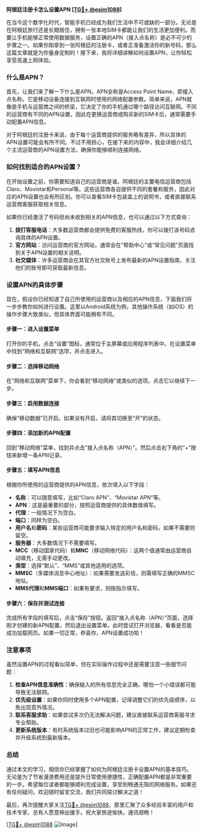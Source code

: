 **阿根廷注册卡怎么设置APN [[TG💪+ @esim1088](https://t.me/s/esim1088)]**

在当今这个数字化时代，智能手机已经成为我们生活中不可或缺的一部分。无论是在阿根廷旅行还是长期居住，拥有一张本地SIM卡都能让我们的生活更加便利。而要让手机能够正常使用数据服务，设置正确的APN（接入点名称）是必不可少的步骤之一。如果你刚拿到一张阿根廷的注册卡，或者正准备激活你的新号码，那么这篇文章就是为你量身定制的！接下来，我将详细讲解如何设置APN，让你轻松享受高速上网体验。

### 什么是APN？

首先，让我们来了解一下什么是APN。APN全称是Access Point Name，即接入点名称。它是移动设备连接到互联网时使用的网络配置参数。简单来说，APN就像是手机与运营商之间的桥梁，它决定了你的手机通过哪个路径访问互联网。不同的运营商有不同的APN设置，因此在更换运营商或购买新的SIM卡后，通常需要手动配置APN信息。

对于阿根廷的注册卡来说，由于每个运营商提供的服务略有差异，所以具体的APN设置可能会有所不同。不过不用担心，在接下来的内容中，我会详细介绍几个主流运营商的APN设置方法，确保你能够顺利连接网络。

### 如何找到适合的APN设置？

在开始设置之前，你需要知道自己的运营商是谁。阿根廷的主要电信运营商包括Claro、Movistar和Personal等。这些运营商各自提供不同的套餐和服务，因此对应的APN设置也会有所区别。你可以查看SIM卡包装盒上的说明书，或者直接联系运营商客服获取相关信息。

如果你已经激活了号码但尚未收到相关的APN信息，也可以通过以下方式查询：

1. **拨打客服电话**：大多数运营商都会提供免费的客服热线，你可以拨打该号码咨询具体的APN设置。
2. **官方网站**：访问运营商的官方网站，通常会在“帮助中心”或“常见问题”页面找到关于APN设置的相关说明。
3. **社交媒体**：许多运营商会在其官方社交账号上发布最新的APN设置指南，关注他们的账号即可获取最新信息。

### 设置APN的具体步骤

现在，假设你已经知道了自己所使用的运营商以及相应的APN信息，下面我们将一步步教你如何进行设置。这里以Android系统为例，其他操作系统（如iOS）的操作步骤大致类似，但具体界面可能稍有不同。

#### 步骤一：进入设置菜单
打开你的手机，点击“设置”图标，通常位于主屏幕或应用程序列表中。在设置菜单中找到“网络和互联网”选项，并点击进入。

#### 步骤二：选择移动网络
在“网络和互联网”菜单下，你会看到“移动网络”或类似的选项。点击它以继续下一步。

#### 步骤三：启用数据连接
确保“移动数据”已开启。如果没有开启，请将其切换至“开”的状态。

#### 步骤四：添加新的APN配置
回到“移动网络”菜单，找到并点击“接入点名称（APN）”。然后点击右下角的“+”按钮来新增一条APN记录。

#### 步骤五：填写APN信息
根据你所使用的运营商提供的APN信息，依次填入以下字段：
- **名称**：可以随意填写，比如“Claro APN”、“Movistar APN”等。
- **APN**：这是最重要的部分，按照运营商提供的具体数值填写。
- **代理**：一般情况下为空白。
- **端口**：同样为空白。
- **用户名**和**密码**：某些运营商可能要求输入特定的用户名和密码，如果不需要则留空。
- **服务器**：大多数情况下不需要填写。
- **MCC**（移动国家代码）和**MNC**（移动网络代码）：这两个值通常由运营商自动填充，无需手动更改。
- **类型**：选择“默认”、“MMS”或其他适用的选项。
- **MMSC**（多媒体消息中心地址）：如果需要发送彩信，则需填写正确的MMSC地址。
- **MMS代理**和**MMS端口**：如果有要求，则按指示填写。

#### 步骤六：保存并测试连接
完成所有字段的填写后，点击“保存”按钮。返回“接入点名称（APN）”页面，选择刚才创建的新APN配置，然后退出设置菜单。此时尝试打开浏览器，看看是否能成功加载网页。如果一切正常，恭喜你，APN设置成功啦！

### 注意事项

虽然设置APN的过程看似简单，但在实际操作过程中还是需要注意一些细节问题：

1. **检查APN信息准确性**：确保输入的所有信息完全正确，哪怕一个小错误都可能导致无法联网。
2. **优先级设置**：如果你同时使用多个APN配置，记得调整它们的优先级顺序，以免出现意外情况。
3. **联系客服求助**：如果尝试多次仍无法解决问题，建议直接联系运营商客服寻求专业帮助。
4. **更新系统版本**：有时系统版本过旧也可能影响APN的正常工作，建议定期检查并升级系统到最新版本。

### 总结

通过本文的学习，相信你已经掌握了如何为阿根廷注册卡设置APN的基本技巧。无论是为了节省漫游费用还是提升日常使用便捷性，正确配置APN都是非常重要的一步。希望每位读者都能够顺利完成设置，享受到畅通无阻的网络服务。如果还有任何疑问，欢迎随时留言交流，我们共同探讨解决之道！

最后，再次提醒大家关注[TG💪+ @esim1088](https://t.me/s/esim1088)，那里汇聚了众多经验丰富的用户和技术专家，总有人愿意伸出援手。祝大家旅途愉快，通讯顺畅！

[[TG💪+ @esim1088](https://t.me/s/esim1088) ![Image](https://i.postimg.cc/4NQfJmqS/Snipaste-2025-05-13-00-14-12.png)]